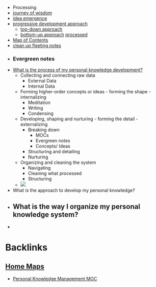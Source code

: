 - Processing
- [journey of wisdom](<journey of wisdom.md>)
- [idea emergence](<idea emergence.md>)
- [progressive development approach](<progressive development approach.md>)
    - [top-down approach](<top-down approach.md>)
    - [bottom-up approach](<bottom-up approach.md>) [processed](<processed.md>)
- [Map of Contents](<Map of Contents.md>)
- [clean up fleeting notes](<clean up fleeting notes.md>)
- ### Evergreen notes
- [What is the process of my personal knowledge development?](<What is the process of my personal knowledge development?.md>)
    - Collecting and connecting raw data
        - External Data
        - Internal Data
    - Forming higher-order concepts or ideas - forming the shape - internalizing
        - Meditation
        - Writing
        - Condensing 
    - Developing, shaping and nurturing - forming the detail - externalizing
        - Breaking down
            - MOCs
            - Evergreen notes
            - Concepts/ Ideas
        - Structuring and detailing
        - Nurturing
    - Organizing and cleaning the system 
        - Navigating
        - Cleaning what processed
        - Structuring
    - ![](https://lh3.googleusercontent.com/1L_MmlANS1C1udaKIphivBf_Bab1ZWhKDAAK7CFwnXSfop28seCjTNCqZaUc1_ABXKIO6K5uSUj9tD2M856Kzteh16tjO0rJzRjJEn7pEtXIEm3edepsbfWcmSwWD-5lHHxF2nxTvZyaTZWrfmZZmnC7kVIyl84M7pmJKMFdNZrooNB7f9nhVRb8LgLtFsl0ukS2e0jGssT5TpA5fKOT7xRoQJGNs7wxHEuucVnbmL4ZqMdAtoduG3EJriIcPMOEy4hP5vKAK1GcaThbSz4oUViZ6FiF0QtWiUOBcpX3PTGass-fyvEo6xuSOxX2QAvn_Q9HpsU0MMrXjXaS1lrfyI2IkPywZ6AnMXA1dVE256tFh7g_AXXS6nwfguYJQVaNqiJKtDEL5aiGjQaHMbYY2SIjaU9HhDzJvM4YQn-vR0gtOkXYQPclgpTF6LwiEZLV2PRWhpN2k0EQXKk8mcHnbK-TuSKT4genTRPsos7HMD7razzmhX6WmB3eZsM8cLNSzxERrsmrrPdSNMj9ZTYSMoBP7KJWY7ly_cxki8BxoUXOHhx4KgQYkRg1jwL7IB2S-9BN_n2M2EDtPETAWNLqxgNjTAWOHptX2j8xgg-tCSdSRuLaL2x37BdW3ibZ2lNH3X_b-ZEf77wuC7JUTVwXRJ-7T2LNMDWliIF6itxJoxtmD9pJvTAs3GlyWrvBmA=w687-h915-no?authuser=0)
- What is the approach to develop my personal knowledge?
- What is the way I organize my personal knowledge system?
    - 
- 

# Backlinks
## [Home Maps](<Home Maps.md>)
- [Personal Knowledge Management MOC](<Personal Knowledge Management MOC.md>)

